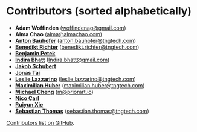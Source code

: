 <!--
SPDX-FileCopyrightText: Meta Platforms, Inc. and its affiliates
SPDX-FileCopyrightText: TNG Technology Consulting GmbH <https://www.tngtech.com>

SPDX-License-Identifier: CC0-1.0
-->

# Contributors (sorted alphabetically)

* **Adam Woffinden** (<woffindenag@gmail.com>)
* **Alma Chao** (<alma@almachao.com>)
* **[Anton Bauhofer](https://github.com/antonbauhofer)** (<anton.bauhofer@tngtech.com>)
* **[Benedikt Richter](https://github.com/benedikt-richter)** (<benedikt.richter@tngtech.com>)
* **[Benjamin Petek](https://github.com/b-petek)**
* **[Indira Bhatt](https://github.com/indirabhatt)** (<Indira.bhatt@gmail.com>)
* **[Jakob Schubert](https://github.com/JakobSchubert)**
* **[Jonas Tai](https://github.com/jonas-tai)**
* **[Leslie Lazzarino](https://github.com/leslielazzarino)** (<leslie.lazzarino@tngtech.com>)
* **[Maximilian Huber](https://github.com/maxhbr)** (<maximilian.huber@tngtech.com>)
* **[Michael Cheng](https://github.com/syotfs)** (<m@priorart.io>)
* **[Nico Carl](https://github.com/nicarl)**
* **[Ruiyun Xie](https://github.com/mayayunx)**
* **[Sebastian Thomas](https://github.com/sebathomas)** (<sebastian.thomas@tngtech.com>)


[Contributors list on GitHub](https://github.com/opossum-tool/OpossumUI/contributors).

